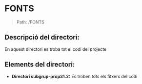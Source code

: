 # FONTS

> Path: /FONTS

## Descripció del directori:
En aquest directori es troba tot el codi del projecte

## Elements del directori:

- **Directori subgrup-prop31.2:** Es troben tots els fitxers del codi